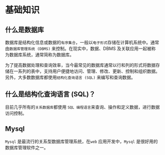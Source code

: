# 基础知识



## 什么是数据库

数据库是结构化信息或数据的`有序集合`，一般以`电子形式`存储在计算机系统中。通常由`数据库管理系统 (DBMS)` 来控制。在现实中，数据、DBMS 及关联应用一起被称为数据库系统，通常简称为数据库。

为了提高数据处理和查询效率，当今最常见的数据库通常以行和列的形式将数据存储在一系列的表中，支持用户便捷地访问、管理、修改、更新、控制和组织数据。另外，大多数数据库都使用`结构化查询语言 (SQL)` 来编写和查询数据。



## 什么是结构化查询语言 (SQL)？

目前几乎所有的`关系数据库`都使用 `SQL 编程语言`来查询、操作和定义数据，进行数据访问控制。



## Mysql

`Mysql` 是最流行的关系型数据库管理系统，在`web` 应用开发中，`Mysql` 是很好用的数据库管理软件之一。